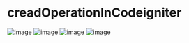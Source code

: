 # creadOperationInCodeigniter
 
![image](https://user-images.githubusercontent.com/56279418/217800884-7206a048-a40c-42ee-9d6e-ff3d179cc1d9.png)
![image](https://user-images.githubusercontent.com/56279418/217801087-f4e2cf54-ff96-4084-a09e-11c4c6812f5d.png)
![image](https://user-images.githubusercontent.com/56279418/217801234-06841d3d-1931-4390-a20e-eb192374cfb5.png)
![image](https://user-images.githubusercontent.com/56279418/217821283-1b4f1a33-962c-47fc-bd17-894c2a7ad7fd.png)
